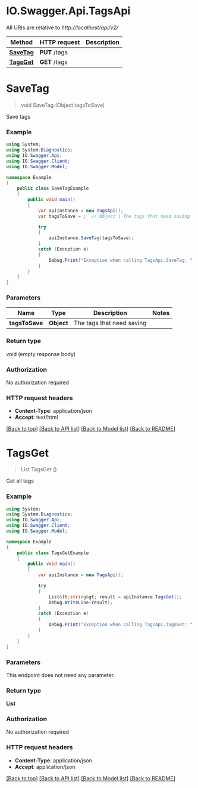 # IO.Swagger.Api.TagsApi

All URIs are relative to *http://localhost/api/v2/*

Method | HTTP request | Description
------------- | ------------- | -------------
[**SaveTag**](TagsApi.md#savetag) | **PUT** /tags | 
[**TagsGet**](TagsApi.md#tagsget) | **GET** /tags | 


<a name="savetag"></a>
# **SaveTag**
> void SaveTag (Object tagsToSave)



Save tags

### Example
```csharp
using System;
using System.Diagnostics;
using IO.Swagger.Api;
using IO.Swagger.Client;
using IO.Swagger.Model;

namespace Example
{
    public class SaveTagExample
    {
        public void main()
        {
            var apiInstance = new TagsApi();
            var tagsToSave = ;  // Object | The tags that need saving

            try
            {
                apiInstance.SaveTag(tagsToSave);
            }
            catch (Exception e)
            {
                Debug.Print("Exception when calling TagsApi.SaveTag: " + e.Message );
            }
        }
    }
}
```

### Parameters

Name | Type | Description  | Notes
------------- | ------------- | ------------- | -------------
 **tagsToSave** | **Object**| The tags that need saving | 

### Return type

void (empty response body)

### Authorization

No authorization required

### HTTP request headers

 - **Content-Type**: application/json
 - **Accept**: text/html

[[Back to top]](#) [[Back to API list]](../README.md#documentation-for-api-endpoints) [[Back to Model list]](../README.md#documentation-for-models) [[Back to README]](../README.md)

<a name="tagsget"></a>
# **TagsGet**
> List<string> TagsGet ()



Get all tags

### Example
```csharp
using System;
using System.Diagnostics;
using IO.Swagger.Api;
using IO.Swagger.Client;
using IO.Swagger.Model;

namespace Example
{
    public class TagsGetExample
    {
        public void main()
        {
            var apiInstance = new TagsApi();

            try
            {
                List&lt;string&gt; result = apiInstance.TagsGet();
                Debug.WriteLine(result);
            }
            catch (Exception e)
            {
                Debug.Print("Exception when calling TagsApi.TagsGet: " + e.Message );
            }
        }
    }
}
```

### Parameters
This endpoint does not need any parameter.

### Return type

**List<string>**

### Authorization

No authorization required

### HTTP request headers

 - **Content-Type**: application/json
 - **Accept**: application/json

[[Back to top]](#) [[Back to API list]](../README.md#documentation-for-api-endpoints) [[Back to Model list]](../README.md#documentation-for-models) [[Back to README]](../README.md)


